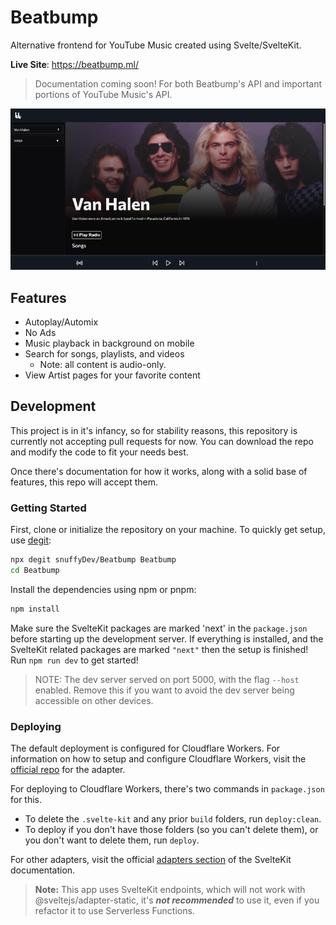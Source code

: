 # Beatbump

Alternative frontend for YouTube Music created using Svelte/SvelteKit.

**Live Site**: https://beatbump.ml/

> Documentation coming soon! For both Beatbump's API and important portions of YouTube Music's API.


![Artist Page](/.repo/images/Artist.png)
## Features

- Autoplay/Automix
- No Ads
- Music playback in background on mobile
- Search for songs, playlists, and videos
  - Note: all content is audio-only.
- View Artist pages for your favorite content

## Development

This project is in it's infancy, so for stability reasons, this repository is currently not accepting pull requests for now. You can download the repo and modify the code to fit your needs best.

Once there's documentation for how it works, along with a solid base of features, this repo will accept them.

### Getting Started
First, clone or initialize the repository on your machine. To quickly get setup, use [degit](https://github.com/Rich-Harris/degit): 

```bash
npx degit snuffyDev/Beatbump Beatbump
cd Beatbump

```
Install the dependencies using npm or pnpm:

```bash
npm install
```
Make sure the SvelteKit packages are marked 'next' in the ```package.json``` before starting up the development server. If everything is installed, and the SvelteKit related packages are marked ```"next"``` then the setup is finished! Run ```npm run dev``` to get started!

> NOTE: The dev server served on port 5000, with the flag ```--host``` enabled. Remove this if you want to avoid the dev server being accessible on other devices.   

### Deploying

The default deployment is configured for Cloudflare Workers. For information on how to setup and configure Cloudflare Workers, visit the [official repo](https://github.com/sveltejs/kit/tree/master/packages/adapter-cloudflare-workers) for the adapter.

For deploying to Cloudflare Workers, there's two commands in ```package.json``` for this.
- To delete the ```.svelte-kit``` and any prior ```build``` folders, run ```deploy:clean```.
- To deploy if you don't have those folders (so you can't delete them), or you don't want to delete them, run ```deploy```.

For other adapters, visit the official [adapters section](https://kit.svelte.dev/docs#adapters) of the SvelteKit documentation.

> **Note:** This app uses SvelteKit endpoints, which will not work with @sveltejs/adapter-static, it's **_not recommended_** to use it, even if you refactor it to use Serverless Functions.


